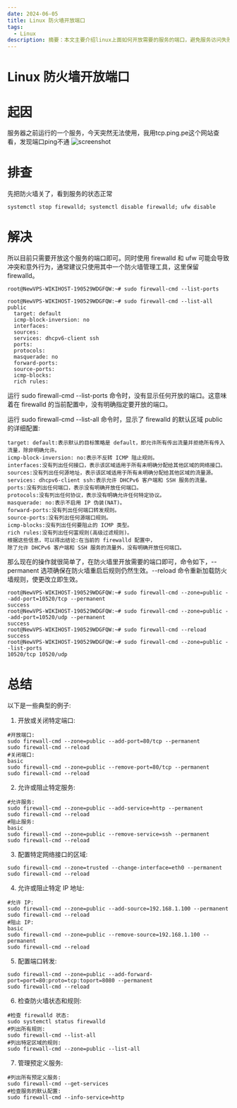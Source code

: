 ```yaml
---
date: 2024-06-05
title: Linux 防火墙开放端口
tags:
  - Linux
description: 摘要：本文主要介绍linux上面如何开放需要的服务的端口，避免服务访问失败。
---
```


# Linux 防火墙开放端口
# 起因  

服务器之前运行的一个服务，今天突然无法使用，我用tcp.ping.pe这个网站查看，发现端口ping不通
![screenshot](https://pub-833348ee5761457dbfac749bcd651384.r2.dev/datablog%2Fcdc755b69f023db8f21e84494e6844abc0c0fdcd07bebfaa17231de8b29e3a84.webp)

# 排查
先把防火墙关了，看到服务的状态正常
```
systemctl stop firewalld; systemctl disable firewalld; ufw disable
```
# 解决
所以目前只需要开放这个服务的端口即可。同时使用 firewalld 和 ufw 可能会导致冲突和意外行为，通常建议只使用其中一个防火墙管理工具，这里保留firewalld。

```
root@NewVPS-WIKIHOST-190529WDGFQW:~# sudo firewall-cmd --list-ports

root@NewVPS-WIKIHOST-190529WDGFQW:~# sudo firewall-cmd --list-all
public
  target: default
  icmp-block-inversion: no
  interfaces:
  sources:
  services: dhcpv6-client ssh
  ports:
  protocols:
  masquerade: no
  forward-ports:
  source-ports:
  icmp-blocks:
  rich rules:
```
运行 sudo firewall-cmd --list-ports 命令时，没有显示任何开放的端口。这意味着在 firewalld 的当前配置中，没有明确指定要开放的端口。  

运行 sudo firewall-cmd --list-all 命令时，显示了 firewalld 的默认区域 public 的详细配置:
```
target: default:表示默认的目标策略是 default，即允许所有传出流量并拒绝所有传入流量，除非明确允许。
icmp-block-inversion: no:表示不反转 ICMP 阻止规则。
interfaces:没有列出任何接口，表示该区域适用于所有未明确分配给其他区域的网络接口。
sources:没有列出任何源地址，表示该区域适用于所有未明确分配给其他区域的流量源。
services: dhcpv6-client ssh:表示允许 DHCPv6 客户端和 SSH 服务的流量。
ports:没有列出任何端口，表示没有明确开放任何端口。
protocols:没有列出任何协议，表示没有明确允许任何特定协议。
masquerade: no:表示不启用 IP 伪装(NAT)。
forward-ports:没有列出任何端口转发规则。
source-ports:没有列出任何源端口规则。
icmp-blocks:没有列出任何要阻止的 ICMP 类型。
rich rules:没有列出任何富规则(高级过滤规则)。
根据这些信息，可以得出结论:在当前的 firewalld 配置中，  
除了允许 DHCPv6 客户端和 SSH 服务的流量外，没有明确开放任何端口。
```

那么现在的操作就很简单了，在防火墙里开放需要的端口即可，命令如下，--permanent 选项确保在防火墙重启后规则仍然生效。--reload 命令重新加载防火墙规则，使更改立即生效。
```
root@NewVPS-WIKIHOST-190529WDGFQW:~# sudo firewall-cmd --zone=public --add-port=10520/tcp --permanent
success
root@NewVPS-WIKIHOST-190529WDGFQW:~# sudo firewall-cmd --zone=public --add-port=10520/udp --permanent
success
root@NewVPS-WIKIHOST-190529WDGFQW:~# sudo firewall-cmd --reload
success
root@NewVPS-WIKIHOST-190529WDGFQW:~# sudo firewall-cmd --zone=public --list-ports
10520/tcp 10520/udp
```

# 总结
以下是一些典型的例子:

1. 开放或关闭特定端口:
```
#开放端口:
sudo firewall-cmd --zone=public --add-port=80/tcp --permanent
sudo firewall-cmd --reload
#关闭端口:
basic
sudo firewall-cmd --zone=public --remove-port=80/tcp --permanent
sudo firewall-cmd --reload
```
2. 允许或阻止特定服务:
```
#允许服务:
sudo firewall-cmd --zone=public --add-service=http --permanent
sudo firewall-cmd --reload
#阻止服务:
basic
sudo firewall-cmd --zone=public --remove-service=ssh --permanent
sudo firewall-cmd --reload
```
3. 配置特定网络接口的区域:
```
sudo firewall-cmd --zone=trusted --change-interface=eth0 --permanent
sudo firewall-cmd --reload
```
4. 允许或阻止特定 IP 地址:
```
#允许 IP:
sudo firewall-cmd --zone=public --add-source=192.168.1.100 --permanent
sudo firewall-cmd --reload
#阻止 IP:
basic
sudo firewall-cmd --zone=public --remove-source=192.168.1.100 --permanent
sudo firewall-cmd --reload
```
5. 配置端口转发:
```
sudo firewall-cmd --zone=public --add-forward-port=port=80:proto=tcp:toport=8080 --permanent
sudo firewall-cmd --reload
```
6. 检查防火墙状态和规则:
```
#检查 firewalld 状态:
sudo systemctl status firewalld
#列出所有规则:
sudo firewall-cmd --list-all
#列出特定区域的规则:
sudo firewall-cmd --zone=public --list-all
```
7. 管理预定义服务:
```
#列出所有预定义服务:
sudo firewall-cmd --get-services
#检查服务的默认配置:
sudo firewall-cmd --info-service=http
```

<Comment />